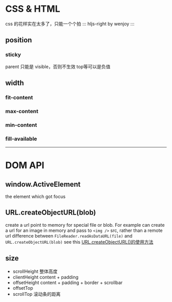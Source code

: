 # CSS & HTML

css 的花样实在太多了，只能一个个拍
::: hljs-right
by wenjoy
:::

## position
### sticky
parent 只能是 visible，否则不生效
top等可以是负值

## width
### fit-content
### max-content
### min-content
### fill-available

----

# DOM API

## window.ActiveElement
the element which got focus

## URL.createObjectURL(blob)
create a url point to memory for special file or blob. For example can create a url for an image in memory and pass to `<img />` src, rather than a remote url
difference between `FileReader.readAsDataURL(file)` and `URL.createObjectURL(blob)` see this [URL.createObjectURL()的使用方法](https://blog.csdn.net/qq_39258552/article/details/84133770)
## size
- scrollHeight
整体高度
- clientHeight
content + padding
- offsetHeight
content + padding + border + scrollbar
- offsetTop
- scrollTop
滚动条的距离
